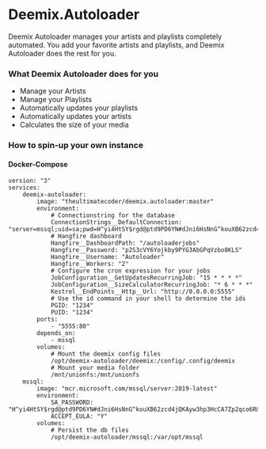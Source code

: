 # Deemix.Autoloader

Deemix Autoloader manages your artists and playlists completely automated. You add your favorite artists and playlists, and Deemix Autoloader does the rest for you.

### What Deemix Autoloader does for you

- Manage your Artists
- Manage your Playlists
- Automatically updates your playlists
- Automatically updates your artists
- Calculates the size of your media


### How to spin-up your own instance

#### Docker-Compose

```
version: "3"
services:
    deemix-autoloader:
        image: "theultimatecoder/deemix.autoloader:master"
        environment:
            # Connectionstring for the database
            ConnectionStrings__DefaultConnection: "server=mssql;uid=sa;pwd=H^yi4HtSY$rgd@ptd9PD6YN#dJni6HsNnG^kouXB62zcd4jQKAyw3hp3HcCA7Zp2qco6R&!oC%YzCV#!B5r@tWZerb6KB3NywiCzbeVy#Z6m#q6$Dq4WgFb2!o%vLV^T;database=Deemix.Autoloader;pooling=true"
            # Hangfire dashboard
            Hangfire__DashboardPath: "/autoloaderjobs"
            Hangfire__Password: "p2S3cVY6Yojkby9PYG3AbGPqVzbo8KLS"
            Hangfire__Username: "Autoloader"
            Hangfire__Workers: "2"
            # Configure the cron expression for your jobs
            JobConfiguration__GetUpdatesRecurringJob: "15 * * * *"
            JobConfiguration__SizeCalculatorRecurringJob: "* 6 * * *"
            Kestrel__EndPoints__Http__Url: "http://0.0.0.0:5555"
            # Use the id command in your shell to determine the ids
            PGID: "1234"
            PUID: "1234"
        ports:
            - "5555:80"
        depends_on:
            - mssql
        volumes:
            # Mount the deemix config files
            /opt/deemix-autoloader/deemix:/config/.config/deemix
            # Mount your media folder
            /mnt/unionfs:/mnt/unionfs
    mssql:
        image: "mcr.microsoft.com/mssql/server:2019-latest"
        environment:
            SA_PASSWORD: "H^yi4HtSY$rgd@ptd9PD6YN#dJni6HsNnG^kouXB62zcd4jQKAyw3hp3HcCA7Zp2qco6R&!oC%YzCV#!B5r@tWZerb6KB3NywiCzbeVy#Z6m#q6$Dq4WgFb2!o%vLV^T"
            ACCEPT_EULA: "Y"
        volumes:
            # Persist the db files
            /opt/deemix-autoloader/mssql:/var/opt/mssql
```